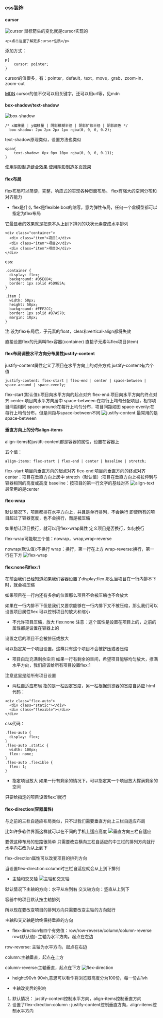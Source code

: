 ### css装饰
#### cursor
![cursor](https://qgt-document.oss-cn-beijing.aliyuncs.com/P3-2-HTML-CSS/1.3/f2-3-1-show.gif)
鼠标箭头的变化就是cursor实现的
```
<p>点击这里了解更多cursor性质</p>
```
添加方式：
```
p{
    cursor: pointer;
}
```
cursor的值很多，有：pointer，default，text，move，grab，zoom-in，zoom-out

[MDN](https://developer.mozilla.org/zh-CN/docs/Web/CSS/cursor)
cursor的值不仅可以用关键字，还可以用url等，见mdn

#### box-shadow/text-shadow
![box-shadow](https://qgt-document.oss-cn-beijing.aliyuncs.com/P3-2-HTML-CSS/1.3/%E9%98%B4%E5%BD%B1%E8%A7%A3%E9%87%8A.png?x-oss-process=image/resize,w_800/watermark,image_d2F0ZXJtYXNrLnBuZz94LW9zcy1wcm9jZXNzPWltYWdlL3Jlc2l6ZSx3XzEwMA==,t_60,g_se,x_10,y_10)

```
/* x偏移量 | y偏移量 | 阴影模糊半径 | 阴影扩散半径 | 阴影颜色 */
  box-shadow: 2px 2px 2px 1px rgba(0, 0, 0, 0.2);
```
text-shadow原理类似，设置方法也类似
```
span{
    text-shadow: 0px 0px 10px rgba(0, 0, 0, 0.11);
}
```

[使用阴影制造缝合效果](https://codepen.io/HUBLine/pen/yLLRgYa)
[使用阴影制造多页效果](https://codepen.io/HUBLine/pen/YzzORYb)

#### flex布局
flex布局可以简便，完整，响应式的实现各种页面布局。
flex有强大的空间分布和对齐能力
+ flex是什么
flex是flexible box的缩写，意为弹性布局，任何一个盒模型都可以指定为flex布局


它最显著的效果就是把原本从上到下排列的块状元素变成水平排列
```
<div class="container">
  <div class="item">项目1</div>
  <div class="item">项目2</div>
  <div class="item">项目3</div>
</div>
```
css:
```
.container {
  display: flex;
  background: #D5E8D4;
  border: 1px solid #5D9E5A;
}

.item {
  width: 50px;
  height: 50px;
  background: #FFF2CC;
  border: 1px solid #B7A570;
  margin: 10px;
}
```
注:设为flex布局后，子元素的float，clear和vertical-align都将失效

直接设置flex的元素叫flex容器(container)
直接子元素叫flex项目(item)

#### flex布局调整水平方向分布属性justify-content
justify-content属性定义了项目在水平方向上的对齐方式
justify-content有六个值
```
justify-content: flex-start | flex-end | center | space-between | space-around | space-evenly;
```

flex-start(默认值):项目向水平方向的起点对齐
flex-end:项目向水平方向的终点对齐
center:项目向水平方向居中
space-between:在每行上均匀分配项目，相邻项目间距相同
space-around:在每行上均匀分布，项目间距如图
space-evenly:在每行上均匀分布，但是间距与space-between不同
![justify-content](https://document.youkeda.com/P3-2-HTML-CSS/1.4/9.jpg?x-oss-process=image/resize,w_800/watermark,image_d2F0ZXJtYXNrLnBuZz94LW9zcy1wcm9jZXNzPWltYWdlL3Jlc2l6ZSx3XzEwMA==,t_60,g_se,x_10,y_10)
最常用的是space-between

#### 垂直方向上的分布align-items
align-items和justift-content都是容器的属性，设置在容器上

五个值：
```
align-items: flex-start | flex-end | center | baseline | stretch;
```

flex-start:项目向垂直方向的起点对齐
flex-end:项目向垂直方向的终点对齐
center：项目在垂直方向上居中
stretch（默认值）:项目在垂直方向上被拉伸到与容器相同的高度或高度
baseline：按项目的第一行文字的基线对齐
![align-text](https://document.youkeda.com/P3-2-HTML-CSS/1.4/10.jpg?x-oss-process=image/resize,w_800/watermark,image_d2F0ZXJtYXNrLnBuZz94LW9zcy1wcm9jZXNzPWltYWdlL3Jlc2l6ZSx3XzEwMA==,t_60,g_se,x_10,y_10)
最常用的是center


#### flex-wrap
默认情况下，项目都排在水平方向上，并且是单行排列，不会换行
即使所有的项目超过了容器宽度，也不会换行，而是被压缩

如果想让项目换行，就可以用flex-wrap属性
定义项目是否换行，如何换行

flex-wrap可能取三个值：nowrap，wrap,wrap-reverse

nowrap(默认值):不换行
wrap：换行，第一行在上方
wrap-reverse:换行，第一行在下方
![flex-wrap](https://document.youkeda.com/P3-2-HTML-CSS/1.4/19.jpg?x-oss-process=image/resize,w_800/watermark,image_d2F0ZXJtYXNrLnBuZz94LW9zcy1wcm9jZXNzPWltYWdlL3Jlc2l6ZSx3XzEwMA==,t_60,g_se,x_10,y_10)

#### flex:none和flex:1
在前面我们已经知道如果我们容器设置了display:flex
那么当项目在一行内排不下时，就会被压缩

如果项目在一行内还有多余的位置那么项目不会被压缩也不会放大

如果在一行内排不下但是我们又要求能够在一行内排下又不被压缩，那么我们可以设置项目属性flex
可以控制项目的放大和缩小

+ 不允许项目压缩，放大 flex:none
注意：这个属性是设置在项目上的，之前的属性都是设置在容器上的

设置之后的项目不会被挤压或放大

可以指定某一个项目设置，这样只有这个项目不会被挤压或者压缩

+ 项目自动充满剩余空间
如果一行有剩余的空间，希望项目能够均匀放大，撑满水平方向，我们应该给所有项目设置flex:1

注意这里是给所有项目设置

+ 两栏自适应布局
指的是一栏固定宽度，另一栏根据浏览器的宽度自适应
html代码：
```
<div class="flex-auto">
  <div class="static"></div>
  <div class="flexible"></div>
</div>
```
css代码：
```
.flex-auto {
  display: flex;
}
.flex-auto .static {
  width: 100px;
  flex: none;
}
.flex-auto .flexible {
  flex: 1;
}
```

+ 指定项目放大
如果一行有剩余的情况下，可以指定某一个项目放大撑满剩余的空间

只要给指定的项目设置flex:1就行

#### flex-direction(容器属性)
与之前的三栏自适应布局类似，只不过我们需要垂直方向上三栏自适应布局

比如许多软件界面这样就可以在不同的手机上适应高度
![垂直方向三栏自适应](https://document.youkeda.com/P3-2-HTML-CSS/1.4/40.gif)

要做这种布局的思路很简单
只需要改变横向三栏自适应的中三栏的排列方向就行水平向右改为从上到下

flex-direction属性可以改变项目的排列方向

当设置flex-direction:column时三栏自适应就会从上到下排列

+ 主轴和交叉轴
![主轴和交叉轴](https://document.youkeda.com/P3-2-HTML-CSS/1.4/42.jpg?x-oss-process=image/resize,w_800/watermark,image_d2F0ZXJtYXNrLnBuZz94LW9zcy1wcm9jZXNzPWltYWdlL3Jlc2l6ZSx3XzEwMA==,t_60,g_se,x_10,y_10)

默认情况下主轴的方向：水平从左到右  交叉轴方向：竖直从上到下

容器中的项目默认按主轴排列

所以现在要改变项目的排列方向只需要改变主轴的方向就行

主轴和交叉轴是始终保持垂直的方向

+ flex-direction有四个有效值：row/row-reverse/column/column-reverse
row(默认值): 主轴为水平方向，起点在左边

row-reverse: 主轴为水平方向，起点在右边

column:主轴垂直，起点在上方

column-reverse:主轴垂直，起点在下方
![flex-direction](https://document.youkeda.com/P3-2-HTML-CSS/1.4/8.jpg?x-oss-process=image/resize,w_800/watermark,image_d2F0ZXJtYXNrLnBuZz94LW9zcy1wcm9jZXNzPWltYWdlL3Jlc2l6ZSx3XzEwMA==,t_60,g_se,x_10,y_10)

+ height:90vh
90vh,意思可以看作将浏览器高度分为100份，每一份占1vh

+ 主轴改变后的影响
1. 默认情况： justify-content控制水平方向，align-items控制垂直方向
1. 设置了flex-direction:column : justify-content控制垂直方向，align-items控制水平方向
